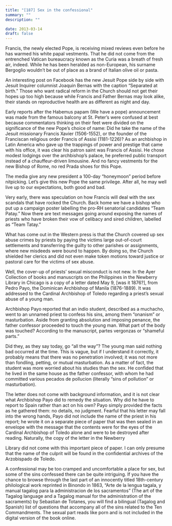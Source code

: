 ```yaml
---
title: "[187] Sex in the confessional"
summary: ""
description: ""

date: 2013-03-14
draft: false
---
```


Francis, the newly elected Pope, is receiving mixed reviews even before he has warmed his white papal vestments. That he did not come from the entrenched Vatican bureaucracy known as the Curia was a breath of fresh air, indeed. While he has been heralded as non-European, his surname Bergoglio wouldn’t be out of place as a brand of Italian olive oil or pasta.

An interesting post on Facebook has the new Jesuit Pope side by side with Jesuit Inquirer columnist Joaquin Bernas with the caption “Separated at birth.” Those who want radical reform in the Church should not get their hopes up too high because while Francis and Father Bernas may look alike, their stands on reproductive health are as different as night and day.

Early reports after the  Habemus  papam  (We have a pope) announcement was made from the famous balcony at St. Peter’s were confused at best because commentators thinking on their feet were divided on the significance of the new Pope’s choice of name: Did he take the name of the Jesuit missionary Francis Xavier (1506-1552), or the founder of the Franciscan religious order Francis of Assisi (1181-1226)? As an archbishop in Latin America who gave up the trappings of power and prestige that came with his office, it was clear his patron saint was Francis of Assisi. He chose modest lodgings over the archbishop’s palace, he preferred public transport instead of a chauffeur-driven limousine. And no fancy vestments for the new Bishop of Rome, no red Prada shoes for this Pope.

The media give any new president a 100-day “honeymoon” period before nitpicking. Let’s give this new Pope the same privilege. After all, he may well live up to our expectations, both good and bad.

Very early, there was speculation on how Francis will deal with the sex scandals that have rocked the Church. Back home we have a bishop who put up a campaign poster labelling the pro-RH senatorial candidates “Team Patay.” Now there are text messages going around exposing the names of priests who have broken their vow of celibacy and sired children, labelled as “Team Tatay.”

What has come out in the Western press is that the Church covered up sex abuse crimes by priests by paying the victims large out-of-court settlements and transferring the guilty to other parishes or assignments, where new misdeeds were bound to happen. By doing so, the Church shielded her clerics and did not even make token motions toward justice or pastoral care for the victims of sex abuse.

Well, the cover-up of priests’ sexual misconduct is not new. In the Ayer Collection of books and manuscripts on the Philippines in the Newberry Library in Chicago is a copy of a letter dated May 9, [was it 1876?], from Pedro Payo, the Dominican Archbishop of Manila (1876-1889). It was addressed to the Cardinal Archbishop of Toledo regarding a priest’s sexual abuse of a young man.

Archbishop Payo reported that an  indio  student, described as a  muchacho, went to an unnamed priest to confess his sins, among them “onanism” or masturbation. Aside from granting absolution and imposing penance, the father confessor proceeded to touch the young man. What part of the body was touched? According to the manuscript,  partes  vergonzas  or “shameful parts.”

Did they, as they say today, go “all the way”? The young man said nothing bad occurred at the time. This is vague, but if I understand it correctly, it probably means that there was no penetration involved; it was not more than fondling, petting, or mutual masturbation. As a matter of fact, the student was more worried about his studies than the sex. He confided that he lived in the same house as the father confessor, with whom he had committed various  pecados  de  pollucion  (literally “sins of pollution” or masturbation).

The letter does not come with background information, and it is not clear what Archbishop Payo did to remedy the situation. Why did he have to report to Spain rather than act on his own? Payo simply provided the facts as he gathered them: no details, no judgment. Fearful that his letter may fall into the wrong hands, Payo did not include the name of the priest in his report; he wrote it on a separate piece of paper that was then sealed in an envelope with the message that the contents were for the eyes of the Cardinal Archbishop of Toledo alone and were to be destroyed after reading. Naturally, the copy of the letter in the Newberry

Library did not come with this important piece of paper. I can only presume that the name of the culprit will be found in the confidential archives of the Arzobispado de Toledo.

A confessional may be too cramped and uncomfortable a place for sex, but some of the sins confessed there can be quite intriguing. If you have the chance to browse through the last part of an innocently titled 18th-century philological work reprinted in Binondo in 1863, “Arte de la lengua tagala, y manual tagalog para la administracion de los sacramentos” (The art of the Tagalog language and a Tagalog manual for the administration of the sacraments) by Sebastian de Totanes, you will find a bilingual (Tagalog and Spanish) list of questions that accompany all of the sins related to the Ten Commandments. The sexual part reads like porn and is not included in the digital version of the book online.
